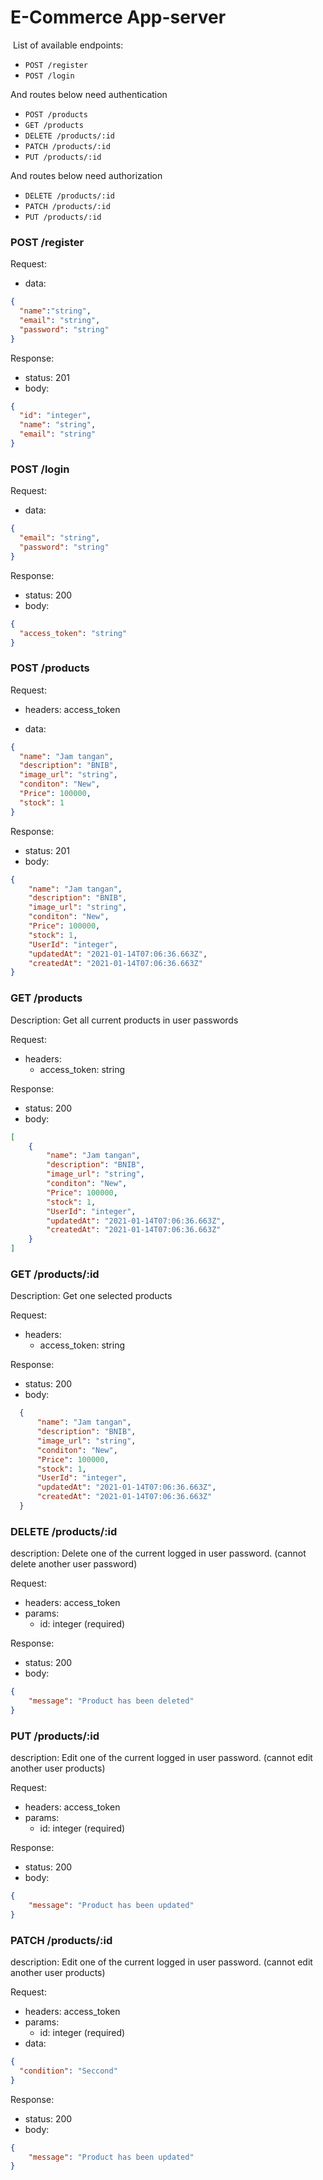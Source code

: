 # E-Commerce App-server

​
List of available endpoints:
​
- `POST /register`
- `POST /login`

And routes below need authentication
- `POST /products`
- `GET /products`
- `DELETE /products/:id`
- `PATCH /products/:id`
- `PUT /products/:id`

And routes below need authorization
- `DELETE /products/:id`
- `PATCH /products/:id`
- `PUT /products/:id`


### POST /register

Request:

- data:

```json
{
  "name":"string",
  "email": "string",
  "password": "string"
}
```

Response:

- status: 201
- body:
  ​

```json
{
  "id": "integer",
  "name": "string",
  "email": "string"
}
```

### POST /login

Request:

- data:

```json
{
  "email": "string",
  "password": "string"
}
```

Response:

- status: 200
- body:
  ​

```json
{
  "access_token": "string"
}
```

### POST /products
Request:

- headers: access_token

- data:

```json
{
  "name": "Jam tangan",
  "description": "BNIB",
  "image_url": "string",
  "conditon": "New",
  "Price": 100000,
  "stock": 1
}
```

​Response:

- status: 201
- body:
  ​

```json
{
    "name": "Jam tangan",
    "description": "BNIB",
    "image_url": "string",
    "conditon": "New",
    "Price": 100000,
    "stock": 1,
    "UserId": "integer",
    "updatedAt": "2021-01-14T07:06:36.663Z",
    "createdAt": "2021-01-14T07:06:36.663Z"
}
```

### GET /products

Description: Get all current products in user passwords

Request:

- headers:
  - access_token: string

Response:

- status: 200
- body:
  ​

```json
[
    {
        "name": "Jam tangan",
        "description": "BNIB",
        "image_url": "string",
        "conditon": "New",
        "Price": 100000,
        "stock": 1,
        "UserId": "integer",
        "updatedAt": "2021-01-14T07:06:36.663Z",
        "createdAt": "2021-01-14T07:06:36.663Z"
    }
]
```
### GET /products/:id

Description: Get one selected products

Request:

- headers:
  - access_token: string

Response:

- status: 200
- body:
  ​

```json
  {
      "name": "Jam tangan",
      "description": "BNIB",
      "image_url": "string",
      "conditon": "New",
      "Price": 100000,
      "stock": 1,
      "UserId": "integer",
      "updatedAt": "2021-01-14T07:06:36.663Z",
      "createdAt": "2021-01-14T07:06:36.663Z"
  }
```


### DELETE /products/:id

description: 
  Delete one of the current logged in user password. (cannot delete another user password)

Request:

- headers: access_token
- params: 
  - id: integer (required)

Response:

- status: 200
- body:

```json
{
    "message": "Product has been deleted"
}
```

### PUT /products/:id

description: 
  Edit one of the current logged in user password. (cannot edit another user products)

Request:

- headers: access_token
- params: 
  - id: integer (required)

Response:

- status: 200
- body:

```json
{
    "message": "Product has been updated"
}
```

### PATCH /products/:id

description: 
  Edit one of the current logged in user password. (cannot edit another user products)

Request:

- headers: access_token
- params: 
  - id: integer (required)
- data:

```json
{
  "condition": "Seccond"
}
```

Response:

- status: 200
- body:

```json
{
    "message": "Product has been updated"
}
```
